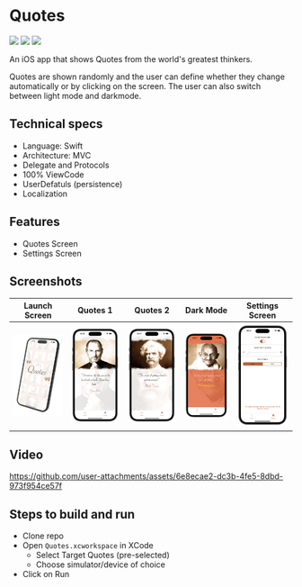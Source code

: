 # Quotes

<img src="https://img.shields.io/badge/status-Active-green" height="20"> <img src="https://img.shields.io/badge/architecture-MVC-yellow" height="20"> <img src="https://img.shields.io/badge/language-Swift-yellow" height="20"> 

An iOS app that shows Quotes from the world's greatest thinkers. 

Quotes are shown randomly and the user can define whether they change automatically or by clicking on the screen. The user can also switch between light mode and darkmode.

## Technical specs
- Language: Swift
- Architecture: MVC
- Delegate and Protocols
- 100% ViewCode
- UserDefatuls (persistence)
- Localization

## Features
- Quotes Screen
- Settings Screen

## Screenshots
|Launch Screen|Quotes 1|Quotes 2|Dark Mode|Settings Screen|   
|:-:|:-:|:-:|:-:|:-:|
|<img src="/Images/LaunchScreen.png" width="250"/>|<img src="/Images/Image1.png" width="250"/>|<img src="/Images/Image2.png" width="250"/>|<img src="/Images/Image3.png" width="250"/>|<img src="/Images/Image4.png" width="250"/>|

## Video

https://github.com/user-attachments/assets/6e8ecae2-dc3b-4fe5-8dbd-973f954ce57f


## Steps to build and run
- Clone repo 
- Open `Quotes.xcworkspace` in XCode
  - Select Target Quotes (pre-selected)
  - Choose simulator/device of choice
- Click on Run
